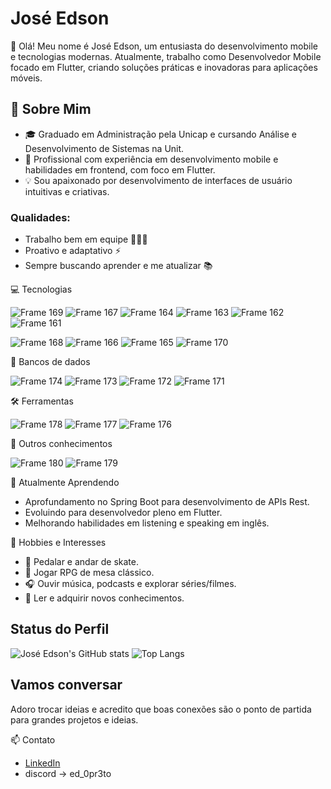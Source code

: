 # José Edson

👋 Olá! Meu nome é José Edson, um entusiasta do desenvolvimento mobile e tecnologias modernas. Atualmente, trabalho como Desenvolvedor Mobile focado em Flutter, criando soluções práticas e inovadoras para aplicações móveis.

## 🎯 Sobre Mim

- 🎓 Graduado em Administração pela Unicap e cursando Análise e Desenvolvimento de Sistemas na Unit.
- 💼 Profissional com experiência em desenvolvimento mobile e habilidades em frontend, com foco em Flutter.
- 💡 Sou apaixonado por desenvolvimento de interfaces de usuário intuitivas e criativas.

### Qualidades:
- Trabalho bem em equipe 🧑‍🤝‍🧑
- Proativo e adaptativo ⚡
- Sempre buscando aprender e me atualizar 📚

💻 Tecnologias

![Frame 169](https://github.com/user-attachments/assets/c675849e-705c-4c8f-92af-51e168044df6) ![Frame 167](https://github.com/user-attachments/assets/ca5f4779-a56f-4abd-a727-998fbf9e12b0) ![Frame 164](https://github.com/user-attachments/assets/cc543d25-eb03-4500-9b01-1329a33323a4) ![Frame 163](https://github.com/user-attachments/assets/57d6e893-827a-4fd1-a2b1-bf01e5793900) ![Frame 162](https://github.com/user-attachments/assets/24eee932-fa84-4a69-996e-4dbb5665cbb3) ![Frame 161](https://github.com/user-attachments/assets/ba0ce53d-1301-485d-b126-ab856feb3ddb)

![Frame 168](https://github.com/user-attachments/assets/ee5aba5d-a651-4ac1-b6f8-df5ba99c9f45) ![Frame 166](https://github.com/user-attachments/assets/62688d09-f34e-4f32-8457-c1ac44598aa7) ![Frame 165](https://github.com/user-attachments/assets/82a0a2c8-b498-41ca-8e72-20669a8a1196) ![Frame 170](https://github.com/user-attachments/assets/7c72cb2c-cffe-456d-a3b0-0cb7d2767a25)

🎲 Bancos de dados

![Frame 174](https://github.com/user-attachments/assets/9ceb7cbd-a950-4606-9833-1e85e6842fac) ![Frame 173](https://github.com/user-attachments/assets/989e15f3-ddb4-4cde-b5e4-ea7bcba93aa2) ![Frame 172](https://github.com/user-attachments/assets/e1c564c9-a6d2-4c05-912b-b17707688d7e) ![Frame 171](https://github.com/user-attachments/assets/22a38a19-303c-4419-a7a0-cca722108a0f)

🛠️ Ferramentas

![Frame 178](https://github.com/user-attachments/assets/24e01814-d980-4f34-95a5-d74d6ee744a2) ![Frame 177](https://github.com/user-attachments/assets/21f83af4-8b04-4279-bcf7-1d3253dc1e5e) ![Frame 176](https://github.com/user-attachments/assets/49568590-6eb1-4300-982a-f0f55876cac0)

🧠 Outros conhecimentos

![Frame 180](https://github.com/user-attachments/assets/ddc2a211-8b59-4299-9d91-ba9dc2f1fd91) ![Frame 179](https://github.com/user-attachments/assets/f5a769ee-c2d9-4d3e-b206-cde2d45243d0)

🌱 Atualmente Aprendendo
- Aprofundamento no Spring Boot para desenvolvimento de APIs Rest.
- Evoluindo para desenvolvedor pleno em Flutter.
- Melhorando habilidades em listening e speaking em inglês.

📌 Hobbies e Interesses
- 🚴 Pedalar e andar de skate.
- 🎲 Jogar RPG de mesa clássico.
- 🎧 Ouvir música, podcasts e explorar séries/filmes.
- 📖 Ler e adquirir novos conhecimentos.

## Status do Perfil

![José Edson's GitHub stats](https://github-readme-stats.vercel.app/api?username=EdSillva&show_icons=true&theme=radical) ![Top Langs](https://github-readme-stats.vercel.app/api/top-langs/?username=EdSillva&layout=compact&theme=radical&lang_count=5)

## Vamos conversar

Adoro trocar ideias e acredito que boas conexões são o ponto de partida para grandes projetos e ideias.

📫 Contato
- [LinkedIn](https://www.linkedin.com/in/jose-easilva/)
- discord → ed_0pr3to
